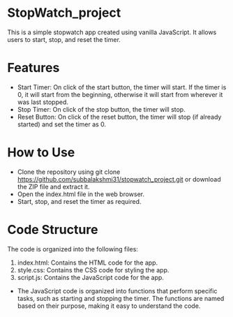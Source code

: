 # StopWatch_project
This is a simple stopwatch app created using vanilla JavaScript. It allows users to start, stop, and reset the timer.

# Features
* Start Timer: On click of the start button, the timer will start. If the timer is 0, it will start from the beginning, otherwise it will start from wherever it was last stopped.
* Stop Timer: On click of the stop button, the timer will stop.
* Reset Button: On click of the reset button, the timer will stop (if already started) and set the timer as 0.

# How to Use
* Clone the repository using git clone https://github.com/subbalakshmi31/stopwatch_project.git or download the ZIP file and extract it.
* Open the index.html file in the web browser.
* Start, stop, and reset the timer as required.

# Code Structure

The code is organized into the following files:

1. index.html: Contains the HTML code for the app.
2. style.css: Contains the CSS code for styling the app.
3. script.js: Contains the JavaScript code for the app.
* The JavaScript code is organized into functions that perform specific tasks, such as starting and stopping the timer. The functions are named based on their purpose, making it easy to understand the code.



